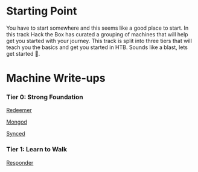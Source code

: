 # Starting Point

You have to start somewhere and this seems like a good place to start. In this track Hack the Box has curated a grouping of machines that will help get you started with your journey. This track is split into three tiers that will teach you the basics and get you started in HTB.  Sounds like a blast, lets get started 🙂. 

# Machine Write-ups

### Tier 0: Strong Foundation 

[Redeemer](https://github.com/BeepBoopStuff/AllTheFlags/blob/55c2f5e18867aba223297fbc249dbdef7bf022df/Hack%20The%20Box/Starting%20Point/Redeemer/README.md)

[Mongod](https://github.com/BeepBoopStuff/AllTheFlags/blob/55c2f5e18867aba223297fbc249dbdef7bf022df/Hack%20The%20Box/Starting%20Point/Mongod/README.md)

[Synced](https://github.com/BeepBoopStuff/AllTheFlags/blob/55c2f5e18867aba223297fbc249dbdef7bf022df/Hack%20The%20Box/Starting%20Point/Synced/README.md)



### Tier 1: Learn to Walk

[Responder](https://github.com/BeepBoopStuff/AllTheFlags/blob/79de72e3d5e48fa7c18f02bc791279e6ef6c1153/Hack%20The%20Box/Starting%20Point/Responder/README.md)
